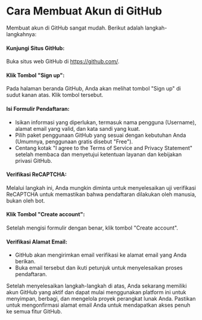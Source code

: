 # Cara Membuat Akun di GitHub

Membuat akun di GitHub sangat mudah. Berikut adalah langkah-langkahnya:
#### Kunjungi Situs GitHub:
Buka situs web GitHub di https://github.com/.

#### Klik Tombol "Sign up":
Pada halaman beranda GitHub, Anda akan melihat tombol "Sign up" di sudut kanan atas. Klik tombol tersebut.

#### Isi Formulir Pendaftaran:
- Isikan informasi yang diperlukan, termasuk nama pengguna (Username), alamat email yang valid, dan kata sandi yang kuat.
- Pilih paket penggunaan GitHub yang sesuai dengan kebutuhan Anda (Umumnya, penggunaan gratis disebut "Free").
- Centang kotak "I agree to the Terms of Service and Privacy Statement" setelah membaca dan menyetujui ketentuan layanan dan kebijakan privasi GitHub.

#### Verifikasi ReCAPTCHA:
Melalui langkah ini, Anda mungkin diminta untuk menyelesaikan uji verifikasi ReCAPTCHA untuk memastikan bahwa pendaftaran dilakukan oleh manusia, bukan oleh bot.
#### Klik Tombol "Create account":
Setelah mengisi formulir dengan benar, klik tombol "Create account".

#### Verifikasi Alamat Email:
- GitHub akan mengirimkan email verifikasi ke alamat email yang Anda berikan.
- Buka email tersebut dan ikuti petunjuk untuk menyelesaikan proses pendaftaran.
 
Setelah menyelesaikan langkah-langkah di atas, Anda sekarang memiliki akun GitHub yang aktif dan dapat mulai menggunakan platform ini untuk menyimpan, berbagi, dan mengelola proyek perangkat lunak Anda. Pastikan untuk mengonfirmasi alamat email Anda untuk mendapatkan akses penuh ke semua fitur GitHub.

